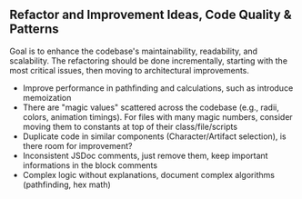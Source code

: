 ## Refactor and Improvement Ideas, Code Quality & Patterns

Goal is to enhance the codebase's maintainability, readability, and scalability. The refactoring should be done incrementally, starting with the most critical issues, then moving to architectural improvements.

- Improve performance in pathfinding and calculations, such as introduce memoization
- There are "magic values" scattered across the codebase (e.g., radii, colors, animation timings). For files with many magic numbers, consider moving them to constants at top of their class/file/scripts
- Duplicate code in similar components (Character/Artifact selection), is there room for improvement?
- Inconsistent JSDoc comments, just remove them, keep important informations in the block comments
- Complex logic without explanations, document complex algorithms (pathfinding, hex math)
